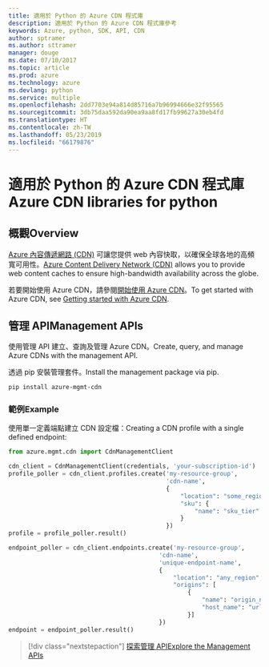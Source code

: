 ```yaml
---
title: 適用於 Python 的 Azure CDN 程式庫
description: 適用於 Python 的 Azure CDN 程式庫參考
keywords: Azure, python, SDK, API, CDN
author: sptramer
ms.author: sttramer
manager: douge
ms.date: 07/10/2017
ms.topic: article
ms.prod: azure
ms.technology: azure
ms.devlang: python
ms.service: multiple
ms.openlocfilehash: 2dd7703e94a814d85716a7b96994666e32f95565
ms.sourcegitcommit: 3db75daa592da90ea9aa8fd17fb99627a30eb4fd
ms.translationtype: HT
ms.contentlocale: zh-TW
ms.lasthandoff: 05/23/2019
ms.locfileid: "66179876"
---
```

# <a name="azure-cdn-libraries-for-python"></a><span data-ttu-id="91b63-104">適用於 Python 的 Azure CDN 程式庫</span><span class="sxs-lookup"><span data-stu-id="91b63-104">Azure CDN libraries for python</span></span>

## <a name="overview"></a><span data-ttu-id="91b63-105">概觀</span><span class="sxs-lookup"><span data-stu-id="91b63-105">Overview</span></span>

<span data-ttu-id="91b63-106">[Azure 內容傳遞網路 (CDN)](https://docs.microsoft.com/en-us/azure/cdn/cdn-overview) 可讓您提供 web 內容快取，以確保全球各地的高頻寬可用性。</span><span class="sxs-lookup"><span data-stu-id="91b63-106">[Azure Content Delivery Network (CDN)](https://docs.microsoft.com/en-us/azure/cdn/cdn-overview) allows you to provide web content caches to ensure high-bandwidth availability across the globe.</span></span>

<span data-ttu-id="91b63-107">若要開始使用 Azure CDN，請參閱[開始使用 Azure CDN](https://docs.microsoft.com/en-us/azure/cdn/cdn-create-new-endpoint)。</span><span class="sxs-lookup"><span data-stu-id="91b63-107">To get started with Azure CDN, see [Getting started with Azure CDN](https://docs.microsoft.com/en-us/azure/cdn/cdn-create-new-endpoint).</span></span>

## <a name="management-apis"></a><span data-ttu-id="91b63-108">管理 API</span><span class="sxs-lookup"><span data-stu-id="91b63-108">Management APIs</span></span>

<span data-ttu-id="91b63-109">使用管理 API 建立、查詢及管理 Azure CDN。</span><span class="sxs-lookup"><span data-stu-id="91b63-109">Create, query, and manage Azure CDNs with the management API.</span></span>

<span data-ttu-id="91b63-110">透過 pip 安裝管理套件。</span><span class="sxs-lookup"><span data-stu-id="91b63-110">Install the management package via pip.</span></span>

```bash
pip install azure-mgmt-cdn
```

### <a name="example"></a><span data-ttu-id="91b63-111">範例</span><span class="sxs-lookup"><span data-stu-id="91b63-111">Example</span></span>

<span data-ttu-id="91b63-112">使用單一定義端點建立 CDN 設定檔：</span><span class="sxs-lookup"><span data-stu-id="91b63-112">Creating a CDN profile with a single defined endpoint:</span></span>

```python
from azure.mgmt.cdn import CdnManagementClient

cdn_client = CdnManagementClient(credentials, 'your-subscription-id')
profile_poller = cdn_client.profiles.create('my-resource-group',
                                            'cdn-name',
                                            {
                                                "location": "some_region", 
                                                "sku": {
                                                    "name": "sku_tier"
                                                } 
                                            })
profile = profile_poller.result()

endpoint_poller = cdn_client.endpoints.create('my-resource-group',
                                          'cdn-name',
                                          'unique-endpoint-name', 
                                          { 
                                              "location": "any_region", 
                                              "origins": [
                                                  {
                                                      "name": "origin_name", 
                                                      "host_name": "url"
                                                  }]
                                          })
endpoint = endpoint_poller.result()
```

> [!div class="nextstepaction"]
> [<span data-ttu-id="91b63-113">探索管理 API</span><span class="sxs-lookup"><span data-stu-id="91b63-113">Explore the Management APIs</span></span>](/python/api/overview/azure/cdn/management)
